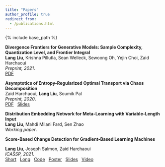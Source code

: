 ```yaml
---
title: "Papers"
author_profile: true
redirect_from:
  - /publications.html
---
```


{% include base_path %}

<!-- Leave two spaces at the end -->

**Divergence Frontiers for Generative Models: Sample Complexity, Quantization Level, and Frontier Integral**  
**Lang Liu**, Krishna Pillutla, Sean Welleck, Sewoong Oh, Yejin Choi, Zaid Harchaoui  
*Preprint, 2021*.  
[PDF](https://arxiv.org/abs/2106.07898) &nbsp;  

**Asymptotics of Entropy-Regularized Optimal Transport via Chaos Decomposition**  
Zaid Harchaoui, **Lang Liu**, Soumik Pal  
*Preprint, 2020*.  
[PDF](https://arxiv.org/abs/2011.08963) &nbsp;
[Slides](/files/2020_eot_slides.pdf) &nbsp;  

**Distribution Embedding Network for Meta-Learning with Variable-Length Input**  
**Lang Liu**, Mahdi Milani Fard, Sen Zhao  
*Working paper*.  

**Score-Based Change Detection for Gradient-Based Learning Machines**  
<!-- <span style="font-size:0.8em;">
The widespread use of machine learning algorithms calls for automatic change detection algorithms to monitor their behavior over time. As a machine learning algorithm learns from a continuous, possibly evolving, stream of data, it is desirable and often critical to supplement it with a companion change detection algorithm to facilitate its monitoring and control. We present a generic score-based change detection method that can detect a change in any number of (hidden) components of a machine learning model trained via empirical risk minimization. This proposed statistical hypothesis test can be readily implemented for such models designed within a differentiable programming framework. We establish the consistency of the hypothesis test and show how to calibrate it based on our theoretical results. We illustrate the versatility of the approach on additive models, time series models, text topic models, and latent variable models on synthetic and real data.
</span> -->
**Lang Liu**, Joseph Salmon, Zaid Harchaoui  
*ICASSP, 2021*.  
[Short](/files/ICASSP2021-autotest.pdf) &nbsp;
[Long](https://arxiv.org/abs/2106.14122) &nbsp;
[Code](https://github.com/langliu95/autodetect) &nbsp;
[Poster](/files/ICASSP2021-autotest-poster.pdf) &nbsp;
[Slides](/files/ICASSP2021-autotest-slides.pdf) &nbsp;
[Video](https://sites.stat.washington.edu/people/liu16/video/icassp2021-autotest.mp4) &nbsp;
<!-- ![Monitoring](/images/monitoring.png) -->
